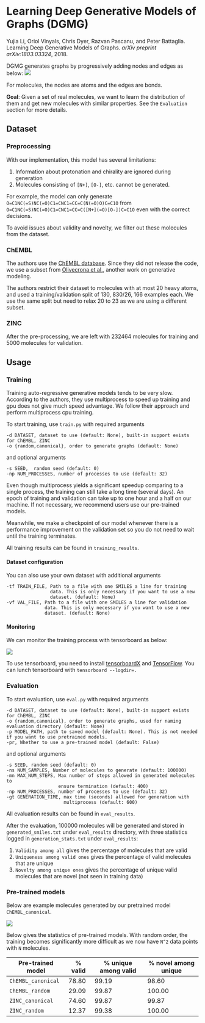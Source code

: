# Learning Deep Generative Models of Graphs (DGMG)

Yujia Li, Oriol Vinyals, Chris Dyer, Razvan Pascanu, and Peter Battaglia. 
Learning Deep Generative Models of Graphs. *arXiv preprint arXiv:1803.03324*, 2018.

DGMG generates graphs by progressively adding nodes and edges as below:
![](https://user-images.githubusercontent.com/19576924/48605003-7f11e900-e9b6-11e8-8880-87362348e154.png)

For molecules, the nodes are atoms and the edges are bonds.

**Goal**: Given a set of real molecules, we want to learn the distribution of them and get new molecules
with similar properties. See the `Evaluation` section for more details.

## Dataset

### Preprocessing

With our implementation, this model has several limitations:
1. Information about protonation and chirality are ignored during generation
2. Molecules consisting of `[N+]`, `[O-]`, etc. cannot be generated.

For example, the model can only generate `O=C1NC(=S)NC(=O)C1=CNC1=CC=C(N(=O)O)C=C1O` from 
`O=C1NC(=S)NC(=O)C1=CNC1=CC=C([N+](=O)[O-])C=C1O` even with the correct decisions.

To avoid issues about validity and novelty, we filter out these molecules from the dataset.

### ChEMBL

The authors use the [ChEMBL database](https://www.ebi.ac.uk/chembl/). Since they 
did not release the code, we use a subset from [Olivecrona et al.](https://github.com/MarcusOlivecrona/REINVENT), 
another work on generative modeling. 

The authors restrict their dataset to molecules with at most 20 heavy atoms, and used a training/validation
split of 130, 830/26, 166 examples each. We use the same split but need to relax 20 to 23 as we are using
a different subset.

### ZINC

After the pre-processing, we are left with 232464 molecules for training and 5000 molecules for validation.

## Usage

### Training

Training auto-regressive generative models tends to be very slow. According to the authors, they use multiprocess to
speed up training and gpu does not give much speed advantage. We follow their approach and perform multiprocess cpu
training.

To start training, use `train.py` with required arguments
```
-d DATASET, dataset to use (default: None), built-in support exists for ChEMBL, ZINC
-o {random,canonical}, order to generate graphs (default: None)
```

and optional arguments
```
-s SEED,  random seed (default: 0)
-np NUM_PROCESSES, number of processes to use (default: 32)
```

Even though multiprocess yields a significant speedup comparing to a single process, the training can still take a long 
time (several days). An epoch of training and validation can take up to one hour and a half on our machine. If not 
necessary, we recommend users use our pre-trained models. 

Meanwhile, we make a checkpoint of our model whenever there is a performance improvement on the validation set so you 
do not need to wait until the training terminates.

All training results can be found in `training_results`.

#### Dataset configuration

You can also use your own dataset with additional arguments
```
-tf TRAIN_FILE, Path to a file with one SMILES a line for training
                data. This is only necessary if you want to use a new
                dataset. (default: None)
-vf VAL_FILE, Path to a file with one SMILES a line for validation
              data. This is only necessary if you want to use a new
              dataset. (default: None)
```

#### Monitoring

We can monitor the training process with tensorboard as below:

![](https://s3.us-east-2.amazonaws.com/dgl.ai/model_zoo/drug_discovery/dgmg/tensorboard.png)

To use tensorboard, you need to install [tensorboardX](https://github.com/lanpa/tensorboardX) and 
[TensorFlow](https://www.tensorflow.org/). You can lunch tensorboard with `tensorboard --logdir=.`

### Evaluation

To start evaluation, use `eval.py` with required arguments
```
-d DATASET, dataset to use (default: None), built-in support exists for ChEMBL, ZINC
-o {random,canonical}, order to generate graphs, used for naming evaluation directory (default: None)
-p MODEL_PATH, path to saved model (default: None). This is not needed if you want to use pretrained models.
-pr, Whether to use a pre-trained model (default: False)
```

and optional arguments
```
-s SEED, random seed (default: 0)
-ns NUM_SAMPLES, Number of molecules to generate (default: 100000)
-mn MAX_NUM_STEPS, Max number of steps allowed in generated molecules to
                   ensure termination (default: 400)
-np NUM_PROCESSES, number of processes to use (default: 32)
-gt GENERATION_TIME, max time (seconds) allowed for generation with
                     multiprocess (default: 600)
```

All evaluation results can be found in `eval_results`.

After the evaluation, 100000 molecules will be generated and stored in `generated_smiles.txt` under `eval_results`
directory, with three statistics logged in `generation_stats.txt` under `eval_results`:
1. `Validity among all` gives the percentage of molecules that are valid
2. `Uniqueness among valid ones` gives the percentage of valid molecules that are unique
3. `Novelty among unique ones` gives the percentage of unique valid molecules that are novel (not seen in training data)

### Pre-trained models

Below are example molecules generated by our pretrained model `ChEMBL_canonical`.

![](https://s3.us-east-2.amazonaws.com/dgl.ai/model_zoo/DGMG_ChEMBL_canonical.png)

Below gives the statistics of pre-trained models. With random order, the training becomes significantly more difficult 
as we now have `N^2` data points with `N` molecules.

| Pre-trained model  | % valid | % unique among valid | % novel among unique |
| ------------------ | ------- | -------------------- | -------------------- |
| `ChEMBL_canonical` | 78.80   | 99.19                | 98.60                |            
| `ChEMBL_random`    | 29.09   | 99.87                | 100.00               |
| `ZINC_canonical`   | 74.60   | 99.87                | 99.87                |
| `ZINC_random`      | 12.37   | 99.38                | 100.00               |
